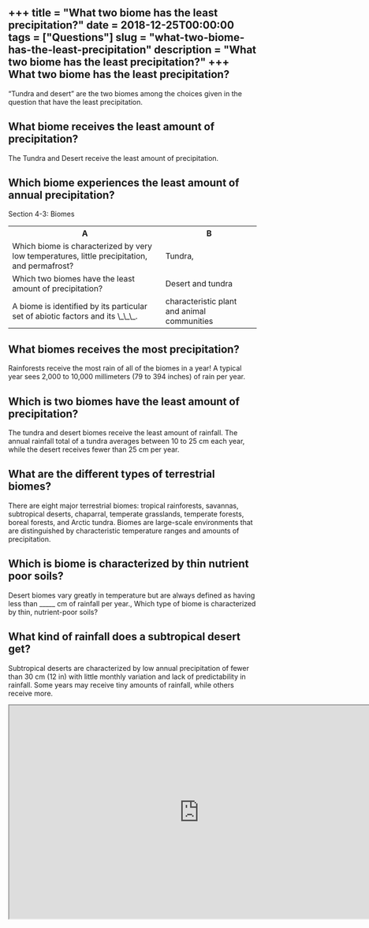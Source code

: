 +++
title = "What two biome has the least precipitation?"
date = 2018-12-25T00:00:00
tags = ["Questions"]
slug = "what-two-biome-has-the-least-precipitation"
description = "What two biome has the least precipitation?"
+++
What two biome has the least precipitation?
-------------------------------------------

“Tundra and desert” are the two biomes among the choices given in the question that have the least precipitation.

What biome receives the least amount of precipitation?
------------------------------------------------------

The Tundra and Desert receive the least amount of precipitation.

Which biome experiences the least amount of annual precipitation?
-----------------------------------------------------------------

Section 4-3: Biomes

<table><tr><th>A</th><th>B</th></tr><tr><td>Which biome is characterized by very low temperatures, little precipitation, and permafrost?</td><td>Tundra,</td></tr><tr><td>Which two biomes have the least amount of precipitation?</td><td>Desert and tundra</td></tr><tr><td>A biome is identified by its particular set of abiotic factors and its \_\_\_.</td><td>characteristic plant and animal communities</td></tr></table>

What biomes receives the most precipitation?
--------------------------------------------

Rainforests receive the most rain of all of the biomes in a year! A typical year sees 2,000 to 10,000 millimeters (79 to 394 inches) of rain per year.

Which is two biomes have the least amount of precipitation?
-----------------------------------------------------------

The tundra and desert biomes receive the least amount of rainfall. The annual rainfall total of a tundra averages between 10 to 25 cm each year, while the desert receives fewer than 25 cm per year.

What are the different types of terrestrial biomes?
---------------------------------------------------

There are eight major terrestrial biomes: tropical rainforests, savannas, subtropical deserts, chaparral, temperate grasslands, temperate forests, boreal forests, and Arctic tundra. Biomes are large-scale environments that are distinguished by characteristic temperature ranges and amounts of precipitation.

Which is biome is characterized by thin nutrient poor soils?
------------------------------------------------------------

Desert biomes vary greatly in temperature but are always defined as having less than \_\_\_\_\_ cm of rainfall per year., Which type of biome is characterized by thin, nutrient-poor soils?

What kind of rainfall does a subtropical desert get?
----------------------------------------------------

Subtropical deserts are characterized by low annual precipitation of fewer than 30 cm (12 in) with little monthly variation and lack of predictability in rainfall. Some years may receive tiny amounts of rainfall, while others receive more.

<iframe allow="accelerometer; autoplay; clipboard-write; encrypted-media; gyroscope; picture-in-picture" allowfullscreen="" class="__youtube_prefs__  epyt-is-override  no-lazyload" data-no-lazy="1" data-origheight="433" data-origwidth="770" data-skipgform_ajax_framebjll="" height="433" id="_ytid_70736" loading="lazy" src="https://www.youtube.com/embed/4kQSXIWsUtg?enablejsapi=1&autoplay=0&cc_load_policy=0&cc_lang_pref=&iv_load_policy=1&loop=0&modestbranding=0&rel=1&fs=1&playsinline=0&autohide=2&theme=dark&color=red&controls=1&" title="YouTube player" width="770"></iframe>
